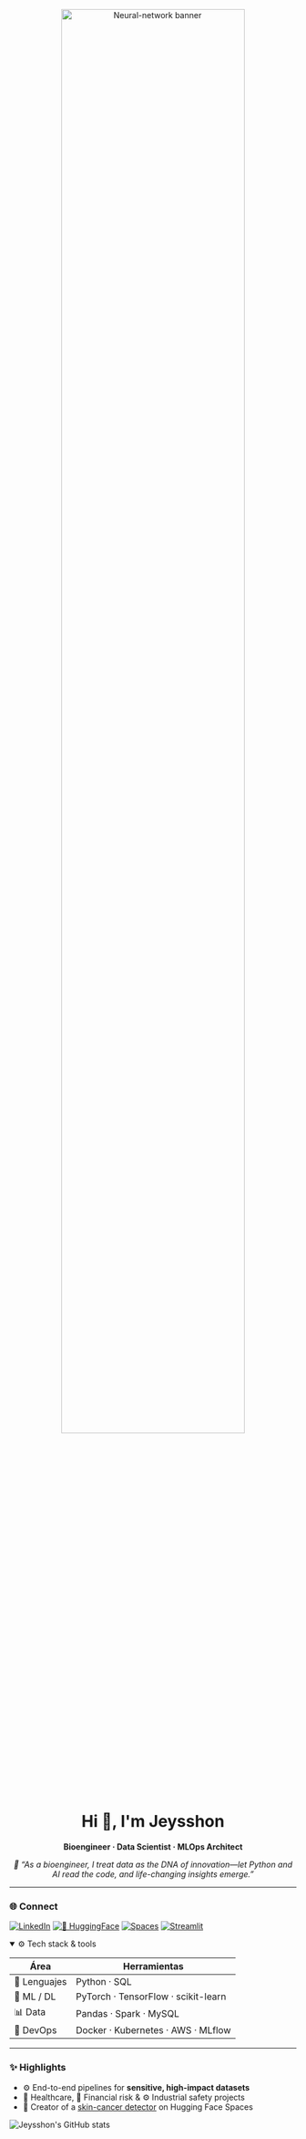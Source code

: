 <!-- ===== LinkedIn-style banner ===== -->
<p align="center">
  <!-- Imagen almacenada dentro del repo, en carpeta assets -->
  <img src="https://raw.githubusercontent.com/Jeysshonb/Jeysshonb/main/assets/CNN_banner.png" 
       alt="Neural-network banner" width="80%">
</p>

<h1 align="center">Hi 👋, I'm Jeysshon</h1>
<p align="center"><strong>Bioengineer · Data Scientist · MLOps Architect</strong></p>

<p align="center"><em>🔬 “As a bioengineer, I treat data as the DNA of innovation—let Python and AI read the code, and life-changing insights emerge.”</em></p>

---

### 🌐 Connect

[![LinkedIn](https://img.shields.io/badge/LINKEDIN-0A66C2?style=for-the-badge&logo=linkedin&logoColor=white)](https://www.linkedin.com/in/jeysshon/)
[![🤗 HuggingFace](https://img.shields.io/badge/-HUGGINGFACE-1A1A1A?style=for-the-badge&logo=huggingface&logoColor=white)](https://huggingface.co/jeysshon)
[![Spaces](https://img.shields.io/badge/-SPACES-FFCC00?style=for-the-badge&logo=python&logoColor=black)](https://huggingface.co/spaces/jeycov/Piel_cancer_prueba)
[![Streamlit](https://img.shields.io/badge/STREAMLIT-FF4B4B?style=for-the-badge&logo=streamlit&logoColor=white)](https://share.streamlit.io/user/jeysshonb)

<details open>
<summary>⚙️ Tech stack &amp; tools</summary>

| Área | Herramientas |
|------|--------------|
| 🐍 Lenguajes | Python · SQL |
| 🤖 ML / DL | PyTorch · TensorFlow · scikit-learn |
| 📊 Data | Pandas · Spark · MySQL |
| 🚀 DevOps | Docker · Kubernetes · AWS · MLflow |
</details>

---

### ✨ Highlights

- ⚙️ End-to-end pipelines for **sensitive, high-impact datasets**  
- 🏥 Healthcare, 🏦 Financial risk & ⚙️ Industrial safety projects  
- 🚀 Creator of a [skin-cancer detector](https://huggingface.co/spaces/jeycov/Piel_cancer_prueba) on Hugging Face Spaces  

<!-- GitHub stats -->
![Jeysshon's GitHub stats](https://github-readme-stats.vercel.app/api?username=Jeysshonb&show_icons=true&theme=github_dark&hide_title=true)
